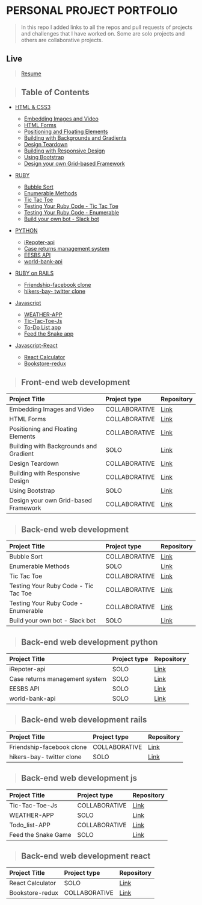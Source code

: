 # PERSONAL PROJECT PORTFOLIO

> In this repo I added links to all the repos and pull requests of projects and challenges that I have worked on. Some are solo projects and others are collaborative projects.

## Live

> [Resume](https://bafiam.github.io/Personal-Portfolio/)

> ## Table of Contents

- [HTML & CSS3](#front-end-web-development)
  - [Embedding Images and Video](#front-end-web-development)
  - [HTML Forms](#front-end-web-development)
  - [Positioning and Floating Elements](#front-end-web-development)
  - [Building with Backgrounds and Gradients](#front-end-web-development)
  - [Design Teardown](#front-end-web-development)
  - [Building with Responsive Design](#front-end-web-development)
  - [Using Bootstrap](#front-end-web-development)
  - [Design your own Grid-based Framework](#front-end-web-development)
- [RUBY](#back-end-web-development)
  - [Bubble Sort](#back-end-web-development)
  - [Enumerable Methods](#back-end-web-development)
  - [Tic Tac Toe](#back-end-web-development)
  - [Testing Your Ruby Code - Tic Tac Toe](#back-end-web-development)
  - [Testing Your Ruby Code - Enumerable](#back-end-web-development)
  - [Build your own bot - Slack bot](#back-end-web-development)
- [PYTHON](#back-end-web-development-python)

  - [iRepoter-api](#back-end-web-development-python)
  - [Case returns management system](#back-end-web-development-python)
  - [EESBS API](#back-end-web-development-python)
  - [world-bank-api](#back-end-web-development-python)

- [RUBY on RAILS](#back-end-web-development-rails)

  - [Friendship-facebook clone](#back-end-web-development-rails)
  - [hikers-bay- twitter clone](#back-end-web-development-rails)

- [Javascript](#back-end-web-development-js)

  - [WEATHER-APP](#back-end-web-development-js)
  - [Tic-Tac-Toe-Js](#back-end-web-development-js)
  - [To-Do List app](#back-end-web-development-js)
  - [Feed the Snake app](#back-end-web-development-js)

- [Javascript-React](#back-end-web-development-react)
  - [React Calculator](#back-end-web-development-react)
  - [Bookstore-redux](#back-end-web-development-react)

> ## Front-end web development

| Project Title                          | Project type  | Repository                                                   |
| :------------------------------------- | :------------ | :----------------------------------------------------------- |
| Embedding Images and Video             | COLLABORATIVE | [Link](https://github.com/bafiam/project1-youtubeClone)      |
| HTML Forms                             | COLLABORATIVE | [Link](https://github.com/fegzycole/mint-clone)              |
| Positioning and Floating Elements      | COLLABORATIVE | [Link](https://github.com/bafiam/NYT-clone)                  |
| Building with Backgrounds and Gradient | SOLO          | [Link](https://github.com/bafiam/apple-clone)                |
| Design Teardown                        | COLLABORATIVE | [Link](https://github.com/fegzycole/Smashing-magazine-clone) |
| Building with Responsive Design        | COLLABORATIVE | [Link](https://github.com/bafiam/Next-Web-clone)             |
| Using Bootstrap                        | SOLO          | [Link](https://github.com/bafiam/-Newsweek-clone)            |
| Design your own Grid-based Framework   | COLLABORATIVE | [Link](https://github.com/fegzycole/Grid-Based-Framework)    |

> ## Back-end web development

| Project Title                        | Project type  | Repository                                                  |
| :----------------------------------- | :------------ | :---------------------------------------------------------- |
| Bubble Sort                          | COLLABORATIVE | [Link](https://github.com/Fig77/bubble_sort_microverse)     |
| Enumerable Methods                   | SOLO          | [Link](https://github.com/bafiam/enumerable_module_gitflow) |
| Tic Tac Toe                          | COLLABORATIVE | [Link](https://github.com/bafiam/tic_tac_toe)               |
| Testing Your Ruby Code - Tic Tac Toe | COLLABORATIVE | [Link](https://github.com/bafiam/tic_tac_toe)               |
| Testing Your Ruby Code - Enumerable  | COLLABORATIVE | [Link](https://github.com/Fig77/Ruby-Enumarebles)           |
| Build your own bot - Slack bot       | SOLO          | [Link](https://github.com/bafiam/bafiam-bot)                |

> ## Back-end web development python

| Project Title                  | Project type | Repository                                                       |
| :----------------------------- | :----------- | :--------------------------------------------------------------- |
| iRepoter-api                   | SOLO         | [Link](https://github.com/bafiam/iRepoter-api)                   |
| Case returns management system | SOLO         | [Link](https://github.com/bafiam/Case-returns-management-system) |
| EESBS API                      | SOLO         | [Link](https://github.com/bafiam/EESBS)                          |
| world-bank-api                 | SOLO         | [Link](https://github.com/bafiam/world-bank-api)                 |

> ## Back-end web development rails

| Project Title             | Project type  | Repository                                               |
| :------------------------ | :------------ | :------------------------------------------------------- |
| Friendship-facebook clone | COLLABORATIVE | [Link](https://github.com/simoxsimo/ror-social-scaffold) |
| hikers-bay- twitter clone | SOLO          | [Link](https://github.com/bafiam/hikers-bay)             |

> ## Back-end web development js

| Project Title       | Project type  | Repository                                          |
| :------------------ | :------------ | :-------------------------------------------------- |
| Tic-Tac-Toe-Js      | COLLABORATIVE | [Link](https://github.com/bafiam/Tic-Tac-Toe-Js)    |
| WEATHER-APP         | SOLO          | [Link](https://github.com/bafiam/WEATHER-APP)       |
| Todo_list-APP       | COLLABORATIVE | [Link](https://github.com/ClintonEnyinna/todo_list) |
| Feed the Snake Game | SOLO          | [Link](https://github.com/bafiam/snake-game-js)     |

> ## Back-end web development react

| Project Title    | Project type  | Repository                                         |
| :--------------- | :------------ | :------------------------------------------------- |
| React Calculator | SOLO          | [Link](https://github.com/bafiam/react-calculator) |
| Bookstore-redux  | COLLABORATIVE | [Link](https://github.com/bafiam/Bookstore-redux)  |
